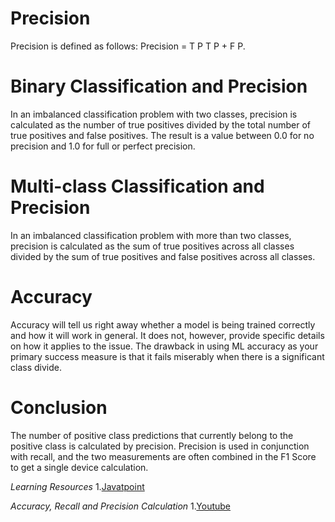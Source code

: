 # Precision
Precision is defined as follows: Precision = T P T P + F P.

# Binary Classification and Precision
In an imbalanced classification problem with two classes, precision is calculated as the number of true positives divided by the total number of true positives and false positives. The result is a value between 0.0 for no precision and 1.0 for full or perfect precision.

# Multi-class Classification and Precision
In an imbalanced classification problem with more than two classes, precision is calculated as the sum of true positives across all classes divided by the sum of true positives and false positives across all classes.

# Accuracy
Accuracy will tell us right away whether a model is being trained correctly and how it will work in general. It does not, however, provide specific details on how it applies to the issue.
The drawback in using ML accuracy as your primary success measure is that it fails miserably when there is a significant class divide.

# Conclusion
The number of positive class predictions that currently belong to the positive class is calculated by precision.
Precision is used in conjunction with recall, and the two measurements are often combined in the F1 Score to get a single device calculation.

_Learning Resources_
1.[Javatpoint](https://www.javatpoint.com/precision-and-recall-in-machine-learning)

_Accuracy, Recall and Precision Calculation_
1.[Youtube](https://www.youtube.com/watch?v=RYFViaaJxE8)
